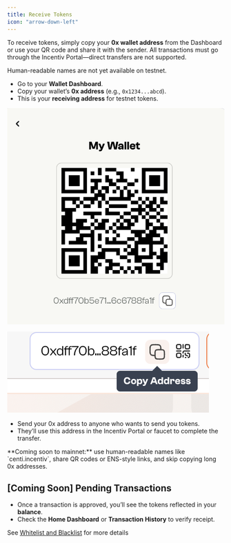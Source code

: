 ```yaml
---
title: Receive Tokens
icon: "arrow-down-left"
---
```


To receive tokens, simply copy your **0x wallet address** from the Dashboard or use your QR code and share it with the sender. All transactions must go through the Incentiv Portal—direct transfers are not supported.

<Steps>
<Step title="Step 1: Copy Your Address">

Human-readable names are not yet available on testnet.

- Go to your **Wallet Dashboard**.
- Copy your wallet’s **0x address** (e.g., `0x1234...abcd`).
- This is your **receiving address** for testnet tokens.

![Receive Tokens](/docs/images/ReceiveTokens1.png)

![Receive Tokens](/docs/images/ReceiveTokens2.png)
</Step> 
<Step title="Step 2: Share Your Wallet Address"> 

- Send your 0x address to anyone who wants to send you tokens.
- They’ll use this address in the Incentiv Portal or faucet to complete the transfer.
</Step>
</Steps>
 <Note> **Coming soon to mainnet:** use human-readable names like `centi.incentiv`, share QR codes or ENS-style links, and skip copying long 0x addresses.</Note>
 
## [Coming Soon] Pending Transactions

- Once a transaction is approved, you’ll see the tokens reflected in your **balance**.
- Check the **Home Dashboard** or **Transaction History** to verify receipt.

See [Whitelist and Blacklist](https://slite.com/api/public/notes/0LgDL8Kucyaxtk/redirect) for more details